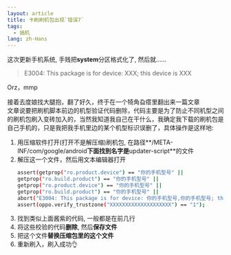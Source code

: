 ```yaml
---
layout: article
title: 卡刷刷机包出现`错误7`
tags:
  - 搞机
lang: zh-Hans
---
```



<!--more-->

这次更新手机系统, 手贱把**system**分区格式化了, 然后就......  
> E3004: This package is for device: XXX; this device is XXX

Orz，mmp

接着去度娘找大腿抱，翻了好久，终于在一个犄角旮瘩里翻出来一篇文章  
文章说要把刷机脚本前边的机型验证代码删除，代码主要是为了防止不同机型之间的刷机包刷入变砖加入的，当然我知道我自己在干什么，我确定我下载的刷机包是自己手机的，只是我把我手机里边的某个机型标识误删了，具体操作是这样地:

1. 用压缩软件打开(打开不是解压缩)刷机包, 在路径**/META-INF/com/google/android**下面找到名字是**updater-script**的文件  
2. 解压这一个文件，然后用文本编辑器打开  
    ```bash
    assert(getprop("ro.product.device") == "你的手机型号" || 
    getprop("ro.build.product") == "你的手机型号" || 
    getprop("ro.product.device") == "你的手机型号" || 
    getprop("ro.build.product") == "你的手机型号" || 
    abort("E3004: This package is for device: 你的手机型号,你的手机型号; this device is " + getprop("ro.product.device") + "."););
    assert(oppo.verify_trustzone("XXXXXXXXXXXXXXXXXXXX") == "1");
    ```  
3. 找到类似上面酱紫的代码, 一般都是在前几行
4. 将这些校验的代码**删除**, 然后**保存文件**
5. 把这个文件**替换压缩包里的这个文件**
6. 重新刷入，刷入成功👌